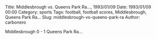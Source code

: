 Title: Middlesbrough vs. Queens Park Ra…, 1993/01/09
Date: 1993/01/09 00:00
Category: sports
Tags: football, football scores, Middlesbrough, Queens Park Ra…
Slug: middlesbrough-vs-queens-park-ra
Author: carbonero


Middlesbrough 0 - 1 Queens Park Ra…
